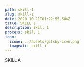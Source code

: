 ```yaml
---
path: skill-1
slug: skill-1
date: 2020-10-21T01:22:55.506Z
title: SKILL 1
description: Skill 1
process: skill 1
icon:
  icone: ../assets/gatsby-icon.png
  imageAlt: skill 1
---
```

SKILL A